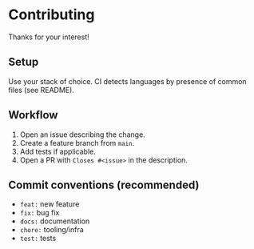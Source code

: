 # Contributing

Thanks for your interest!

## Setup
Use your stack of choice. CI detects languages by presence of common files (see README).

## Workflow
1. Open an issue describing the change.
2. Create a feature branch from `main`.
3. Add tests if applicable.
4. Open a PR with `Closes #<issue>` in the description.

## Commit conventions (recommended)
- `feat:` new feature
- `fix:` bug fix
- `docs:` documentation
- `chore:` tooling/infra
- `test:` tests
